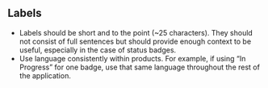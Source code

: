 ## Labels

- Labels should be short and to the point (~25 characters). They should not consist of full sentences but should provide enough context to be useful, especially in the case of status badges.
- Use language consistently within products. For example, if using “In Progress” for one badge, use that same language throughout the rest of the application.